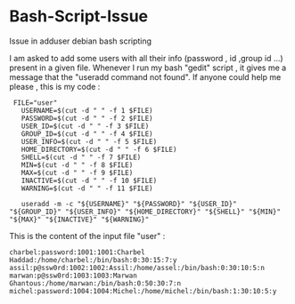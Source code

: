 # Bash-Script-Issue
Issue in adduser debian bash scripting



I am asked to add some users with all their info (password , id ,group id ...) present in a given file. Whenever I run my bash "gedit" script , it gives me a message that the "useradd command not found". If anyone could help me please , this is my code :
```
 FILE="user"
   USERNAME=$(cut -d " " -f 1 $FILE)
   PASSWORD=$(cut -d " " -f 2 $FILE)
   USER_ID=$(cut -d " " -f 3 $FILE)
   GROUP_ID=$(cut -d " " -f 4 $FILE)
   USER_INFO=$(cut -d " " -f 5 $FILE)
   HOME_DIRECTORY=$(cut -d " " -f 6 $FILE)
   SHELL=$(cut -d " " -f 7 $FILE)
   MIN=$(cut -d " " -f 8 $FILE)
   MAX=$(cut -d " " -f 9 $FILE)
   INACTIVE=$(cut -d " " -f 10 $FILE)
   WARNING=$(cut -d " " -f 11 $FILE)
   
   useradd -m -c "${USERNAME}" "${PASSWORD}" "${USER_ID}" "${GROUP_ID}" "${USER_INFO}" "${HOME_DIRECTORY}" "${SHELL}" "${MIN}" "${MAX}" "${INACTIVE}" "${WARNING}"
   ```
   
This is the content of the input file "user" :
```
charbel:password:1001:1001:Charbel Haddad:/home/charbel:/bin/bash:0:30:15:7:y
assil:p@ssw0rd:1002:1002:Assil:/home/assel:/bin/bash:0:30:10:5:n
marwan:p@ssw0rd:1003:1003:Marwan Ghantous:/home/marwan:/bin/bash:0:50:30:7:n 
michel:password:1004:1004:Michel:/home/michel:/bin/bash:1:30:10:5:y
```
